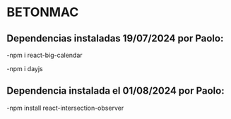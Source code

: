 # BETONMAC

## Dependencias instaladas 19/07/2024 por Paolo:

-npm i react-big-calendar

-npm i dayjs


## Dependencia instalada el 01/08/2024 por Paolo:

-npm install react-intersection-observer